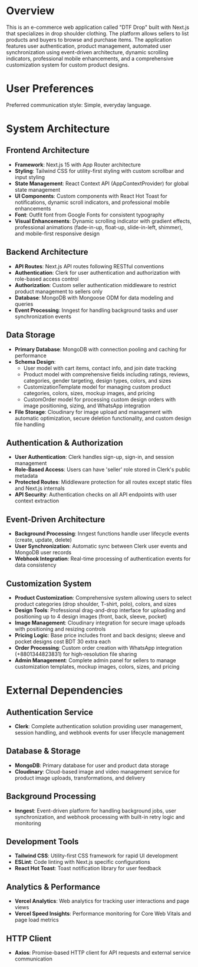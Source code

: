 # Overview

This is an e-commerce web application called "DTF Drop" built with Next.js that specializes in drop shoulder clothing. The platform allows sellers to list products and buyers to browse and purchase items. The application features user authentication, product management, automated user synchronization using event-driven architecture, dynamic scrolling indicators, professional mobile enhancements, and a comprehensive customization system for custom product designs.

# User Preferences

Preferred communication style: Simple, everyday language.

# System Architecture

## Frontend Architecture
- **Framework**: Next.js 15 with App Router architecture
- **Styling**: Tailwind CSS for utility-first styling with custom scrollbar and input styling
- **State Management**: React Context API (AppContextProvider) for global state management
- **UI Components**: Custom components with React Hot Toast for notifications, dynamic scroll indicators, and professional mobile enhancements
- **Font**: Outfit font from Google Fonts for consistent typography
- **Visual Enhancements**: Dynamic scrolling indicator with gradient effects, professional animations (fade-in-up, float-up, slide-in-left, shimmer), and mobile-first responsive design

## Backend Architecture
- **API Routes**: Next.js API routes following RESTful conventions
- **Authentication**: Clerk for user authentication and authorization with role-based access control
- **Authorization**: Custom seller authentication middleware to restrict product management to sellers only
- **Database**: MongoDB with Mongoose ODM for data modeling and queries
- **Event Processing**: Inngest for handling background tasks and user synchronization events

## Data Storage
- **Primary Database**: MongoDB with connection pooling and caching for performance
- **Schema Design**: 
  - User model with cart items, contact info, and join date tracking
  - Product model with comprehensive fields including ratings, reviews, categories, gender targeting, design types, colors, and sizes
  - CustomizationTemplate model for managing custom product categories, colors, sizes, mockup images, and pricing
  - CustomOrder model for processing custom design orders with image positioning, sizing, and WhatsApp integration
- **File Storage**: Cloudinary for image upload and management with automatic optimization, secure deletion functionality, and custom design file handling

## Authentication & Authorization
- **User Authentication**: Clerk handles sign-up, sign-in, and session management
- **Role-Based Access**: Users can have 'seller' role stored in Clerk's public metadata
- **Protected Routes**: Middleware protection for all routes except static files and Next.js internals
- **API Security**: Authentication checks on all API endpoints with user context extraction

## Event-Driven Architecture
- **Background Processing**: Inngest functions handle user lifecycle events (create, update, delete)
- **User Synchronization**: Automatic sync between Clerk user events and MongoDB user records
- **Webhook Integration**: Real-time processing of authentication events for data consistency

## Customization System
- **Product Customization**: Comprehensive system allowing users to select product categories (drop shoulder, T-shirt, polo), colors, and sizes
- **Design Tools**: Professional drag-and-drop interface for uploading and positioning up to 4 design images (front, back, sleeve, pocket)
- **Image Management**: Cloudinary integration for secure image uploads with positioning and resizing controls
- **Pricing Logic**: Base price includes front and back designs; sleeve and pocket designs cost BDT 30 extra each
- **Order Processing**: Custom order creation with WhatsApp integration (+8801344823831) for high-resolution file sharing
- **Admin Management**: Complete admin panel for sellers to manage customization templates, mockup images, colors, sizes, and pricing

# External Dependencies

## Authentication Service
- **Clerk**: Complete authentication solution providing user management, session handling, and webhook events for user lifecycle management

## Database & Storage
- **MongoDB**: Primary database for user and product data storage
- **Cloudinary**: Cloud-based image and video management service for product image uploads, transformations, and delivery

## Background Processing
- **Inngest**: Event-driven platform for handling background jobs, user synchronization, and webhook processing with built-in retry logic and monitoring

## Development Tools
- **Tailwind CSS**: Utility-first CSS framework for rapid UI development
- **ESLint**: Code linting with Next.js specific configurations
- **React Hot Toast**: Toast notification library for user feedback

## Analytics & Performance
- **Vercel Analytics**: Web analytics for tracking user interactions and page views
- **Vercel Speed Insights**: Performance monitoring for Core Web Vitals and page load metrics

## HTTP Client
- **Axios**: Promise-based HTTP client for API requests and external service communication